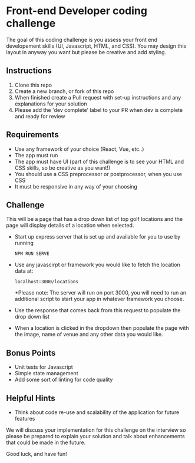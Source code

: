 # Front-end Developer coding challenge
The goal of this coding challenge is you assess your front end developement skills (UI, Javascript, HTML, and CSS). You may design this layout in anyway you want but please be creative and add styling.

## Instructions
1. Clone this repo
2. Create a new branch, or fork of this repo
3. When finished create a Pull request with set-up instructions and any explanations for your solution
4. Please add the 'dev complete' label to your PR when dev is complete and ready for review

## Requirements
- Use any framework of your choice (React, Vue, etc..)
- The app must run
- The app must have UI (part of this challenge is to see your HTML and CSS skills, so be creative as you want!)
- You should use a CSS preprocessor or postprocessor, when you use CSS
- It must be responsive in any way of your choosing

## Challenge
This will be a page that has a drop down list of top golf locations and the page will display details of a location when selected.

- Start up express server that is set up and available for you to use by running

  `NPM RUN SERVE`
  
- Use any javascirpt or framework you would like to fetch the location data at:

  `localhost:3000/locations`

  *Please note: The server will run on port 3000, you will need to run an additional script to start your app in whatever framework you choose.
  
- Use the response that comes back from this request to populate the drop down list
- When a location is clicked in the dropdown then populate the page with the image, name of venue and any other data you would like. 

## Bonus Points
- Unit tests for Javascript
- Simple state management
- Add some sort of linting for code quality

## Helpful Hints
- Think about code re-use and scalability of the application for future features

We will discuss your implementation for this challenge on the interview so please be prepared to explain your solution and talk about enhancements that could be made in the future.

Good luck, and have fun!

